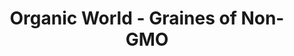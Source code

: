 ---
pid: RS155
title: Organic World - Graines of Non-GMO
location_transcription: 
zipcode: 
outside_phl: 
neighborhood: 
age: 
age_range: 
instagram: 
image_file_name: RS_155.jpg
proposal_transcription: Ground where images of multi/single faces come out (sprout)
  like a plant. All colors
topic: Environment,Unity
topic_summary: 0, 0
type: Image
keywords_other: 
credit: Crystal Ashton
image_labels: 
twitter: 
facebook: 
permalink: "/monuments/rs155/"
layout: item-page
---